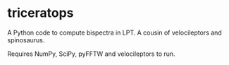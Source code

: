 # triceratops
A Python code to compute bispectra in LPT. A cousin of velocileptors and spinosaurus.

Requires NumPy, SciPy, pyFFTW and velocileptors to run.
